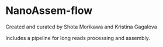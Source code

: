 # NanoAssem-flow 

Created and curated by Shota Morikawa and Kristina Gagalova

Includes a pipeline for long reads processing and assembly.
